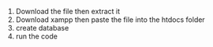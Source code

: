 1. Download the file then extract it
2. Download xampp then paste the file into the htdocs folder
3. create database
4. run the code
